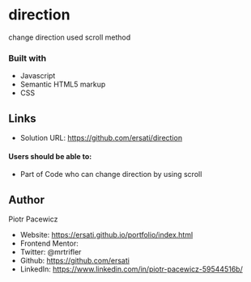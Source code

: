 # direction
change direction used scroll method

### Built with

- Javascript
- Semantic HTML5 markup
- CSS

## Links

- Solution URL: https://github.com/ersati/direction


#### Users should be able to:

- Part of Code who can change direction by using scroll


## Author

Piotr Pacewicz

- Website: https://ersati.github.io/portfolio/index.html
- Frontend Mentor:
- Twitter: @mrtrifler
- Github: https://github.com/ersati
- LinkedIn: https://www.linkedin.com/in/piotr-pacewicz-59544516b/
